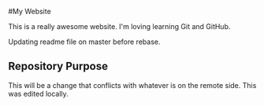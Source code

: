#My Website

This is a really awesome website. I'm loving learning Git and GitHub.

Updating readme file on master before rebase. 

## Repository Purpose	

This will be a change that conflicts with
whatever is on the remote side. 
This was edited locally. 


